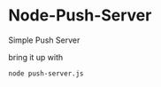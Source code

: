 # Node-Push-Server
Simple Push Server

bring it up with 
<pre>
<code>node push-server.js</code>
</pre>
